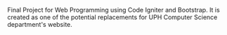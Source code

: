 Final Project for Web Programming using Code Igniter and Bootstrap. It is created as one of the potential replacements for UPH Computer Science department's website. 
